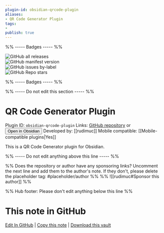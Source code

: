 ```yaml
---
plugin-id: obsidian-qrcode-plugin
aliases:
- QR Code Generator Plugin
tags: 
- 
publish: true
---
```


%% ----- Badges ----- %%

![GitHub all releases](https://img.shields.io/github/downloads/rudimuc/obsidian-qrcode/total?color=573E7A&logo=github&style=for-the-badge)   
![GitHub manifest version](https://img.shields.io/github/manifest-json/v/rudimuc/obsidian-qrcode?color=573E7A&logo=github&style=for-the-badge)   
![GitHub issues by-label](https://img.shields.io/github/issues/rudimuc/obsidian-qrcode/help%20wanted?color=573E7A&logo=github&style=for-the-badge)   
![GitHub Repo stars](https://img.shields.io/github/stars/rudimuc/obsidian-qrcode?color=573E7A&logo=github&style=for-the-badge)

%% ----- Badges ----- %%

%% ----- Do not edit this section ----- %%

# QR Code Generator Plugin

Plugin ID: `obsidian-qrcode-plugin`
Links: [GitHub repository](https://github.com/rudimuc/obsidian-qrcode) or [<button id=HH>Open in Obsidian</button>](obsidian://goto-plugin?id=obsidian-qrcode-plugin)
Developed by: [[rudimuc]]
Mobile compatible: [[Mobile-compatible plugins|Yes]]

This is a QR Code Generator plugin for Obsidian.

%% ----- Do not edit anything above this line ----- %% 

%% Does the repository or author have any sponsoring links? Uncomment the next line and add them to the author's note. If they don't, please delete the placeholder tag: #placeholder/author %%
%% ![[rudimuc#Sponsor this author]] %%

%% Hub footer: Please don't edit anything below this line %%

# This note in GitHub

<span class="git-footer">[Edit In GitHub](https://github.dev/obsidian-community/obsidian-hub/blob/main/02%20-%20Community%20Expansions/02.05%20All%20Community%20Expansions/Plugins/obsidian-qrcode-plugin.md "git-hub-edit-note") | [Copy this note](https://raw.githubusercontent.com/obsidian-community/obsidian-hub/main/02%20-%20Community%20Expansions/02.05%20All%20Community%20Expansions/Plugins/obsidian-qrcode-plugin.md "git-hub-copy-note") | [Download this vault](https://github.com/obsidian-community/obsidian-hub/archive/refs/heads/main.zip "git-hub-download-vault") </span>